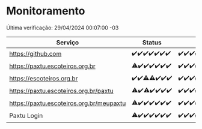 # Monitoramento

Última verificação: 29/04/2024 00:07:00 -03

|Serviço|Status|Últimas 24h|
|---|---|---|
|https://github.com|<span title="2024-04-22: OK=24">✔️</span><span title="2024-04-23: OK=24">✔️</span><span title="2024-04-24: OK=24">✔️</span><span title="2024-04-25: OK=24">✔️</span><span title="2024-04-26: OK=24">✔️</span><span title="2024-04-27: OK=24">✔️</span><span title="2024-04-28: OK=3">✔️</span>|<span title="28/04/2024 00:07:00 -03 : 200">✔️</span><span title="28/04/2024 01:07:00 -03 : 200">✔️</span><span title="28/04/2024 02:07:00 -03 : 200">✔️</span><span title="28/04/2024 03:08:00 -03 : 200">✔️</span><span title="28/04/2024 04:04:00 -03 : 200">✔️</span><span title="28/04/2024 05:08:00 -03 : 200">✔️</span><span title="28/04/2024 06:06:00 -03 : 200">✔️</span><span title="28/04/2024 07:05:00 -03 : 200">✔️</span><span title="28/04/2024 08:03:00 -03 : 200">✔️</span><span title="28/04/2024 09:11:00 -03 : 200">✔️</span><span title="28/04/2024 10:06:00 -03 : 200">✔️</span><span title="28/04/2024 11:03:00 -03 : 200">✔️</span><span title="28/04/2024 12:06:00 -03 : 200">✔️</span><span title="28/04/2024 13:06:00 -03 : 200">✔️</span><span title="28/04/2024 14:05:00 -03 : 200">✔️</span><span title="28/04/2024 15:07:00 -03 : 200">✔️</span><span title="28/04/2024 16:03:00 -03 : 200">✔️</span><span title="28/04/2024 17:07:00 -03 : 200">✔️</span><span title="28/04/2024 18:06:00 -03 : 200">✔️</span><span title="28/04/2024 19:05:00 -03 : 200">✔️</span><span title="28/04/2024 20:05:00 -03 : 200">✔️</span><span title="28/04/2024 21:31:00 -03 : 200">✔️</span><span title="28/04/2024 22:43:00 -03 : 200">✔️</span><span title="28/04/2024 23:19:00 -03 : 200">✔️</span><span title="29/04/2024 00:07:00 -03 : 200">✔️</span>|
|https://paxtu.escoteiros.org.br|<span title="2024-04-22: OK=23, Falhas=1">⚠️</span><span title="2024-04-23: OK=24">✔️</span><span title="2024-04-24: OK=24">✔️</span><span title="2024-04-25: OK=24">✔️</span><span title="2024-04-26: OK=24">✔️</span><span title="2024-04-27: OK=24">✔️</span><span title="2024-04-28: OK=3">✔️</span>|<span title="28/04/2024 00:07:00 -03 : 200">✔️</span><span title="28/04/2024 01:07:00 -03 : 200">✔️</span><span title="28/04/2024 02:07:00 -03 : 200">✔️</span><span title="28/04/2024 03:08:00 -03 : 200">✔️</span><span title="28/04/2024 04:04:00 -03 : 200">✔️</span><span title="28/04/2024 05:08:00 -03 : 200">✔️</span><span title="28/04/2024 06:06:00 -03 : 200">✔️</span><span title="28/04/2024 07:05:00 -03 : 200">✔️</span><span title="28/04/2024 08:03:00 -03 : 200">✔️</span><span title="28/04/2024 09:11:00 -03 : 200">✔️</span><span title="28/04/2024 10:06:00 -03 : 200">✔️</span><span title="28/04/2024 11:03:00 -03 : 200">✔️</span><span title="28/04/2024 12:06:00 -03 : 200">✔️</span><span title="28/04/2024 13:06:00 -03 : 200">✔️</span><span title="28/04/2024 14:05:00 -03 : 200">✔️</span><span title="28/04/2024 15:07:00 -03 : 200">✔️</span><span title="28/04/2024 16:03:00 -03 : 200">✔️</span><span title="28/04/2024 17:07:00 -03 : 200">✔️</span><span title="28/04/2024 18:06:00 -03 : 200">✔️</span><span title="28/04/2024 19:05:00 -03 : 200">✔️</span><span title="28/04/2024 20:05:00 -03 : 200">✔️</span><span title="28/04/2024 21:31:00 -03 : 200">✔️</span><span title="28/04/2024 22:43:00 -03 : 200">✔️</span><span title="28/04/2024 23:19:00 -03 : 200">✔️</span><span title="29/04/2024 00:07:00 -03 : 200">✔️</span>|
|https://escoteiros.org.br|<span title="2024-04-22: OK=24">✔️</span><span title="2024-04-23: OK=24">✔️</span><span title="2024-04-24: OK=23, Falhas=1">⚠️</span><span title="2024-04-25: OK=23, Falhas=1">⚠️</span><span title="2024-04-26: OK=24">✔️</span><span title="2024-04-27: OK=24">✔️</span><span title="2024-04-28: OK=3">✔️</span>|<span title="28/04/2024 00:07:00 -03 : 200">✔️</span><span title="28/04/2024 01:07:00 -03 : 200">✔️</span><span title="28/04/2024 02:07:00 -03 : 200">✔️</span><span title="28/04/2024 03:08:00 -03 : 200">✔️</span><span title="28/04/2024 04:04:00 -03 : 200">✔️</span><span title="28/04/2024 05:08:00 -03 : 200">✔️</span><span title="28/04/2024 06:06:00 -03 : 200">✔️</span><span title="28/04/2024 07:05:00 -03 : 200">✔️</span><span title="28/04/2024 08:03:00 -03 : 200">✔️</span><span title="28/04/2024 09:11:00 -03 : 200">✔️</span><span title="28/04/2024 10:06:00 -03 : 200">✔️</span><span title="28/04/2024 11:04:00 -03 : 200">✔️</span><span title="28/04/2024 12:06:00 -03 : 200">✔️</span><span title="28/04/2024 13:06:00 -03 : 200">✔️</span><span title="28/04/2024 14:05:00 -03 : 200">✔️</span><span title="28/04/2024 15:07:00 -03 : 200">✔️</span><span title="28/04/2024 16:03:00 -03 : 200">✔️</span><span title="28/04/2024 17:07:00 -03 : 200">✔️</span><span title="28/04/2024 18:06:00 -03 : 200">✔️</span><span title="28/04/2024 19:05:00 -03 : 200">✔️</span><span title="28/04/2024 20:05:00 -03 : 200">✔️</span><span title="28/04/2024 21:31:00 -03 : 200">✔️</span><span title="28/04/2024 22:43:00 -03 : 200">✔️</span><span title="28/04/2024 23:19:00 -03 : 200">✔️</span><span title="29/04/2024 00:07:00 -03 : 200">✔️</span>|
|https://paxtu.escoteiros.org.br/paxtu|<span title="2024-04-22: OK=22, Falhas=2">⚠️</span><span title="2024-04-23: OK=24">✔️</span><span title="2024-04-24: OK=23, Falhas=1">⚠️</span><span title="2024-04-25: OK=24">✔️</span><span title="2024-04-26: OK=24">✔️</span><span title="2024-04-27: OK=24">✔️</span><span title="2024-04-28: OK=3">✔️</span>|<span title="28/04/2024 00:07:00 -03 : 200">✔️</span><span title="28/04/2024 01:07:00 -03 : 200">✔️</span><span title="28/04/2024 02:07:00 -03 : 200">✔️</span><span title="28/04/2024 03:08:00 -03 : 200">✔️</span><span title="28/04/2024 04:04:00 -03 : 200">✔️</span><span title="28/04/2024 05:08:00 -03 : 200">✔️</span><span title="28/04/2024 06:06:00 -03 : 200">✔️</span><span title="28/04/2024 07:05:00 -03 : 200">✔️</span><span title="28/04/2024 08:03:00 -03 : 200">✔️</span><span title="28/04/2024 09:11:00 -03 : 200">✔️</span><span title="28/04/2024 10:06:00 -03 : 200">✔️</span><span title="28/04/2024 11:04:00 -03 : 200">✔️</span><span title="28/04/2024 12:06:00 -03 : 200">✔️</span><span title="28/04/2024 13:06:00 -03 : 200">✔️</span><span title="28/04/2024 14:05:00 -03 : 200">✔️</span><span title="28/04/2024 15:07:00 -03 : 200">✔️</span><span title="28/04/2024 16:03:00 -03 : 200">✔️</span><span title="28/04/2024 17:07:00 -03 : 200">✔️</span><span title="28/04/2024 18:06:00 -03 : 200">✔️</span><span title="28/04/2024 19:05:00 -03 : 200">✔️</span><span title="28/04/2024 20:05:00 -03 : 200">✔️</span><span title="28/04/2024 21:31:00 -03 : 200">✔️</span><span title="28/04/2024 22:43:00 -03 : 200">✔️</span><span title="28/04/2024 23:19:00 -03 : 200">✔️</span><span title="29/04/2024 00:07:00 -03 : 200">✔️</span>|
|https://paxtu.escoteiros.org.br/meupaxtu|<span title="2024-04-22: OK=23, Falhas=1">⚠️</span><span title="2024-04-23: OK=24">✔️</span><span title="2024-04-24: OK=24">✔️</span><span title="2024-04-25: OK=24">✔️</span><span title="2024-04-26: OK=24">✔️</span><span title="2024-04-27: OK=24">✔️</span><span title="2024-04-28: OK=3">✔️</span>|<span title="28/04/2024 00:07:00 -03 : 200">✔️</span><span title="28/04/2024 01:07:00 -03 : 200">✔️</span><span title="28/04/2024 02:07:00 -03 : 200">✔️</span><span title="28/04/2024 03:08:00 -03 : 200">✔️</span><span title="28/04/2024 04:04:00 -03 : 200">✔️</span><span title="28/04/2024 05:08:00 -03 : 200">✔️</span><span title="28/04/2024 06:06:00 -03 : 200">✔️</span><span title="28/04/2024 07:05:00 -03 : 200">✔️</span><span title="28/04/2024 08:03:00 -03 : 200">✔️</span><span title="28/04/2024 09:11:00 -03 : 200">✔️</span><span title="28/04/2024 10:06:00 -03 : 200">✔️</span><span title="28/04/2024 11:04:00 -03 : 200">✔️</span><span title="28/04/2024 12:06:00 -03 : 200">✔️</span><span title="28/04/2024 13:06:00 -03 : 200">✔️</span><span title="28/04/2024 14:05:00 -03 : 200">✔️</span><span title="28/04/2024 15:07:00 -03 : 200">✔️</span><span title="28/04/2024 16:03:00 -03 : 200">✔️</span><span title="28/04/2024 17:07:00 -03 : 200">✔️</span><span title="28/04/2024 18:06:00 -03 : 200">✔️</span><span title="28/04/2024 19:05:00 -03 : 200">✔️</span><span title="28/04/2024 20:05:00 -03 : 200">✔️</span><span title="28/04/2024 21:31:00 -03 : 200">✔️</span><span title="28/04/2024 22:43:00 -03 : 200">✔️</span><span title="28/04/2024 23:19:00 -03 : 200">✔️</span><span title="29/04/2024 00:07:00 -03 : 200">✔️</span>|
|Paxtu Login|<span title="2024-04-22: OK=23, Falhas=1">⚠️</span><span title="2024-04-23: OK=24">✔️</span><span title="2024-04-24: OK=24">✔️</span><span title="2024-04-25: OK=24">✔️</span><span title="2024-04-26: OK=24">✔️</span><span title="2024-04-27: OK=24">✔️</span><span title="2024-04-28: OK=3">✔️</span>|<span title="28/04/2024 00:07:00 -03 : 200">✔️</span><span title="28/04/2024 01:07:00 -03 : 200">✔️</span><span title="28/04/2024 02:07:00 -03 : 200">✔️</span><span title="28/04/2024 03:08:00 -03 : 200">✔️</span><span title="28/04/2024 04:04:00 -03 : 200">✔️</span><span title="28/04/2024 05:08:00 -03 : 200">✔️</span><span title="28/04/2024 06:06:00 -03 : 200">✔️</span><span title="28/04/2024 07:05:00 -03 : 200">✔️</span><span title="28/04/2024 08:03:00 -03 : 200">✔️</span><span title="28/04/2024 09:11:00 -03 : 200">✔️</span><span title="28/04/2024 10:06:00 -03 : 200">✔️</span><span title="28/04/2024 11:04:00 -03 : 200">✔️</span><span title="28/04/2024 12:06:00 -03 : 200">✔️</span><span title="28/04/2024 13:06:00 -03 : 200">✔️</span><span title="28/04/2024 14:05:00 -03 : 200">✔️</span><span title="28/04/2024 15:07:00 -03 : 200">✔️</span><span title="28/04/2024 16:03:00 -03 : 200">✔️</span><span title="28/04/2024 17:07:00 -03 : 200">✔️</span><span title="28/04/2024 18:06:00 -03 : 200">✔️</span><span title="28/04/2024 19:05:00 -03 : 200">✔️</span><span title="28/04/2024 20:05:00 -03 : 200">✔️</span><span title="28/04/2024 21:31:00 -03 : 200">✔️</span><span title="28/04/2024 22:43:00 -03 : 200">✔️</span><span title="28/04/2024 23:19:00 -03 : 200">✔️</span><span title="29/04/2024 00:07:00 -03 : 200">✔️</span>|
